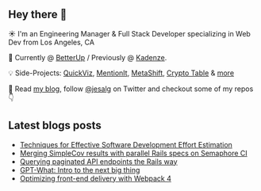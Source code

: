 ## Hey there 👋
:sunny: I'm an Engineering Manager & Full Stack Developer specializing in Web Dev from Los Angeles, CA

:office: Currently @ [BetterUp](https://github.com/BetterUp) / Previously @ [Kadenze](https://github.com/Kadenze).

:bulb: Side-Projects: [QuickViz](http://quickviz.app), [MentionIt](http://mentionit.app), [MetaShift](http://metashift.io), [Crypto Table](http://jes.al/crypto-table/) & [more](https://jes.al/projects)

:eyes: Read [my blog](https://jes.al/), follow [@jesalg](https://twitter.com/jesalg) on Twitter and checkout some of my repos :point_down: 

## Latest blogs posts
<!-- BLOG-POST-LIST:START -->
- [Techniques for Effective Software Development Effort Estimation](https://dev.to/jesalg/techniques-for-effective-software-development-effort-estimation-1k71)
- [Merging SimpleCov results with parallel Rails specs on Semaphore CI](https://dev.to/jesalg/merging-simplecov-results-with-parallel-rails-specs-on-semaphore-ci-8f6)
- [Querying paginated API endpoints the Rails way](https://dev.to/jesalg/querying-paginated-api-endpoints-the-rails-way-56o1)
- [GPT-What: Intro to the next big thing](https://dev.to/jesalg/gpt-what-intro-to-the-next-big-thing-1jc1)
- [Optimizing front-end delivery with Webpack 4](https://dev.to/jesalg/optimizing-front-end-delivery-with-webpack-4-1mm4)
<!-- BLOG-POST-LIST:END -->
